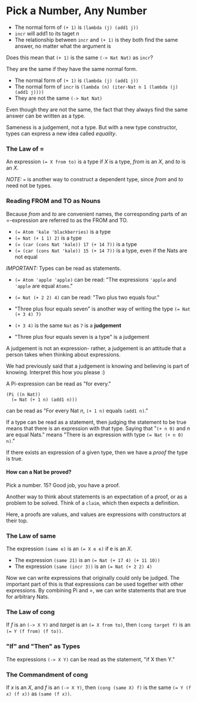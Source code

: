 # Pick a Number, Any Number

- The normal form of `(+ 1)` is `(lambda (j) (add1 j))`
- `incr` will add1 to its taget *n*
- The relationship between `incr` and `(+ 1)` is they both find the same answer, no matter what the argument is

Does this mean that `(+ 1)` is the same `(-> Nat Nat)` as `incr`?

They are the same if they have the same normal form.
- The normal form of `(+ 1)` is `(lambda (j) (add1 j))`
- The normal form of `incr` is `(lambda (n) (iter-Nat n 1 (lambda (j) (add1 j))))`
- They are not the same `(-> Nat Nat)`

Even though they are not the same, the fact that they always find the same answer can be written as a type.

Sameness is a judgement, not a type. But with a new type constructor, types can express a new idea called *equality*.

### The Law of =
An expression
`(= X from to)`
is a type if *X* is a type, *from* is an *X*, and *to* is an *X*.

*NOTE:* `=` is another way to construct a dependent type, since *from* and *to* need not be types.

### Reading FROM and TO as Nouns
Because *from* and *to* are convenient names, the corresponding parts of an =-expression are referred to as the FROM and TO.

- `(= Atom 'kale 'blackberries)` is a type
- `(= Nat (+ 1 1) 2)` is a type
- `(= (car (cons Nat 'kale)) 17 (+ 14 7))` is a type
- `(= (car (cons Nat 'kale)) 15 (+ 14 7))` is a type, even if the Nats are not equal

*IMPORTANT:* Types can be read as statements.

- `(= Atom 'apple 'apple)` can be read: "The expressions `'apple` and `'apple` are equal `Atoms`."
- `(= Nat (+ 2 2) 4)` can be read: "Two plus two equals four."

- "Three plus four equals seven" is another way of writing the type `(= Nat (+ 3 4) 7)`
- `(+ 3 4)` is the same `Nat` as `7` is a **judgement**
- "Three plus four equals seven is a type" is a judgement

A judgement is not an expression- rather, a judgement is an attitude that a person takes when thinking about expressions.

We had previously said that a judgement is knowing and believing is part of knowing. Interpret this how you please :)

A Pi-expression can be read as "for every."
```
(Pi ((n Nat))
  (= Nat (+ 1 n) (add1 n)))
```
can be read as "For every Nat *n*, `(+ 1 n)` equals `(add1 n)`."

If a type can be read as a statement, then judging the statement to be true means that there is an expression with that type. Saying that "`(+ n 0)` and *n* are equal Nats." means "There is an expression with type `(= Nat (+ n 0) n)`."

If there exists an expression of a given type, then we have a *proof* the type is true.

#### How can a Nat be proved?
Pick a number. 15? Good job, you have a proof.

Another way to think about statements is an expectation of a proof, or as a problem to be solved. Think of a `claim`, which then expects a definition.

Here, a proofs are values, and values are expressions with constructors at their top.

### The Law of same
The expression `(same e)` is an `(= X e e)` if e is an *X*.

- The expression `(same 21)` is an `(= Nat (+ 17 4) (+ 11 10))`
- The expression `(same (incr 3))` is an `(= Nat (+ 2 2) 4)`

Now we can write expressions that originally could only be judged. The important part of this is that expressions can be used together with other expressions. By combining Pi and =, we can write statements that are true for arbitrary Nats.

### The Law of cong
If *f* is an `(-> X Y)` and *target* is an `(= X from to)`,
then `(cong target f)` is an `(= Y (f from) (f to))`.

### "If" and "Then" as Types
The expressions `(-> X Y)` can be read as the statement, "if X then Y."

### The Commandment of cong
If *x* is an *X*, and *f* is an `(-> X Y)`,
then `(cong (same X) f)` is the same `(= Y (f x) (f x))` as `(same (f x))`.
